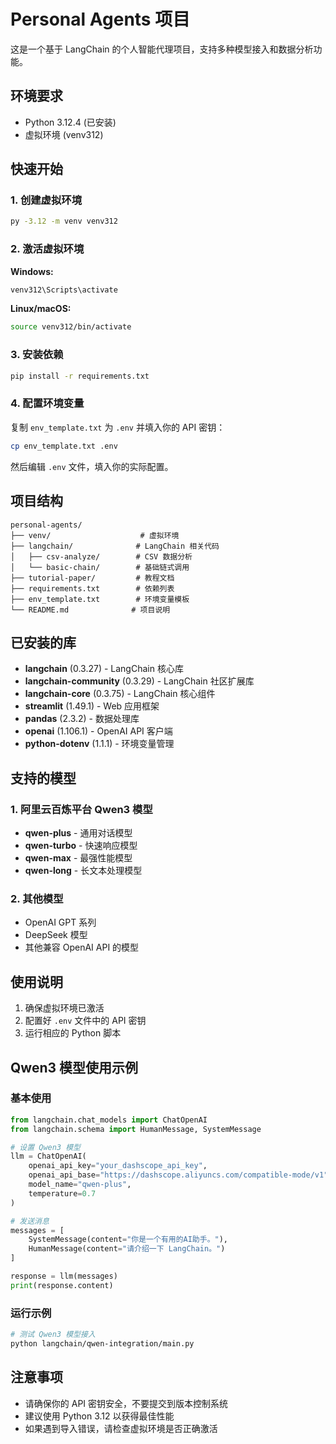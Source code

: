 # Personal Agents 项目

这是一个基于 LangChain 的个人智能代理项目，支持多种模型接入和数据分析功能。

## 环境要求

- Python 3.12.4 (已安装)
- 虚拟环境 (venv312)

## 快速开始

### 1. 创建虚拟环境

```bash
py -3.12 -m venv venv312
```

### 2. 激活虚拟环境

**Windows:**
```bash
venv312\Scripts\activate
```

**Linux/macOS:**
```bash
source venv312/bin/activate
```

### 3. 安装依赖

```bash
pip install -r requirements.txt
```

### 4. 配置环境变量

复制 `env_template.txt` 为 `.env` 并填入你的 API 密钥：

```bash
cp env_template.txt .env
```

然后编辑 `.env` 文件，填入你的实际配置。

## 项目结构

```
personal-agents/
├── venv/                    # 虚拟环境
├── langchain/              # LangChain 相关代码
│   ├── csv-analyze/        # CSV 数据分析
│   └── basic-chain/        # 基础链式调用
├── tutorial-paper/         # 教程文档
├── requirements.txt        # 依赖列表
├── env_template.txt        # 环境变量模板
└── README.md              # 项目说明
```

## 已安装的库

- **langchain** (0.3.27) - LangChain 核心库
- **langchain-community** (0.3.29) - LangChain 社区扩展库
- **langchain-core** (0.3.75) - LangChain 核心组件
- **streamlit** (1.49.1) - Web 应用框架
- **pandas** (2.3.2) - 数据处理库
- **openai** (1.106.1) - OpenAI API 客户端
- **python-dotenv** (1.1.1) - 环境变量管理

## 支持的模型

### 1. 阿里云百炼平台 Qwen3 模型
- **qwen-plus** - 通用对话模型
- **qwen-turbo** - 快速响应模型
- **qwen-max** - 最强性能模型
- **qwen-long** - 长文本处理模型

### 2. 其他模型
- OpenAI GPT 系列
- DeepSeek 模型
- 其他兼容 OpenAI API 的模型

## 使用说明

1. 确保虚拟环境已激活
2. 配置好 `.env` 文件中的 API 密钥
3. 运行相应的 Python 脚本

## Qwen3 模型使用示例

### 基本使用

```python
from langchain.chat_models import ChatOpenAI
from langchain.schema import HumanMessage, SystemMessage

# 设置 Qwen3 模型
llm = ChatOpenAI(
    openai_api_key="your_dashscope_api_key",
    openai_api_base="https://dashscope.aliyuncs.com/compatible-mode/v1",
    model_name="qwen-plus",
    temperature=0.7
)

# 发送消息
messages = [
    SystemMessage(content="你是一个有用的AI助手。"),
    HumanMessage(content="请介绍一下 LangChain。")
]

response = llm(messages)
print(response.content)
```

### 运行示例

```bash
# 测试 Qwen3 模型接入
python langchain/qwen-integration/main.py
```

## 注意事项

- 请确保你的 API 密钥安全，不要提交到版本控制系统
- 建议使用 Python 3.12 以获得最佳性能
- 如果遇到导入错误，请检查虚拟环境是否正确激活
